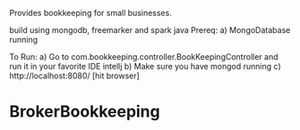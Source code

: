 Provides bookkeeping for small businesses.

build using mongodb, freemarker and spark java
Prereq:
a) MongoDatabase running

To Run:
a) Go to com.bookkeeping.controller.BookKeepingController and run it in your favorite IDE intellj
b) Make sure you have mongod running
c) http://localhost:8080/ [hit browser]
# BrokerBookkeeping

